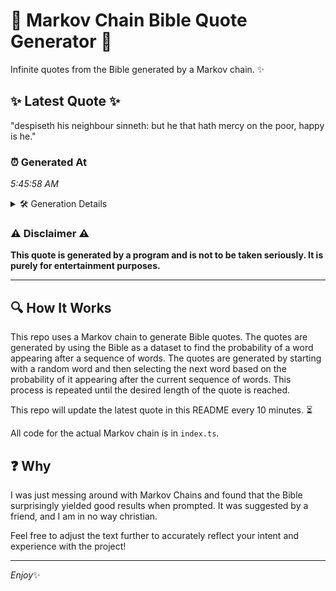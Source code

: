 # 📖 Markov Chain Bible Quote Generator 📖

Infinite quotes from the Bible generated by a Markov chain. ✨

## ✨ Latest Quote ✨
"despiseth his neighbour sinneth: but he that hath mercy on the poor, happy is he."

### ⏰ Generated At
*5:45:58 AM*

<details>
    <summary>🛠️ Generation Details</summary>
    <p>
        <strong>🌱 Seed:</strong> despiseth<br>
        <strong>🔄 Iterations:</strong> 14<br>
        <strong>📜 Context History:</strong><br>[ despiseth ]: his<br>[ despiseth, his ]: neighbour<br>[ despiseth, his, neighbour ]: sinneth:<br>[ despiseth, his, neighbour, sinneth: ]: but<br>[ despiseth, his, neighbour, sinneth:, but ]: he<br>[ despiseth, his, neighbour, sinneth:, but, he ]: that<br>[ his, neighbour, sinneth:, but, he, that ]: hath<br>[ neighbour, sinneth:, but, he, that, hath ]: mercy<br>[ sinneth:, but, he, that, hath, mercy ]: on<br>[ but, he, that, hath, mercy, on ]: the<br>[ he, that, hath, mercy, on, the ]: poor,<br>[ that, hath, mercy, on, the, poor, ]: happy<br>[ hath, mercy, on, the, poor,, happy ]: is<br>[ mercy, on, the, poor,, happy, is ]: he.<br>
    </p>
</details>

### ⚠️ Disclaimer ⚠️
**This quote is generated by a program and is not to be taken seriously. It is purely for entertainment purposes.**

---

## 🔍 How It Works

This repo uses a Markov chain to generate Bible quotes. The quotes are generated by using the Bible as a dataset to find the probability of a word appearing after a sequence of words. The quotes are generated by starting with a random word and then selecting the next word based on the probability of it appearing after the current sequence of words. This process is repeated until the desired length of the quote is reached.

This repo will update the latest quote in this README every 10 minutes. ⏳

All code for the actual Markov chain is in `index.ts`.

## ❓ Why

I was just messing around with Markov Chains and found that the Bible surprisingly yielded good results when prompted. 
It was suggested by a friend, and I am in no way christian.

Feel free to adjust the text further to accurately reflect your intent and experience with the project!

---

*Enjoy*✨
